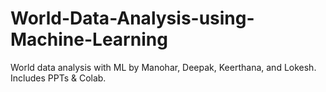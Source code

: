 # World-Data-Analysis-using-Machine-Learning
World data analysis with ML by Manohar, Deepak, Keerthana, and Lokesh. Includes PPTs &amp; Colab.
